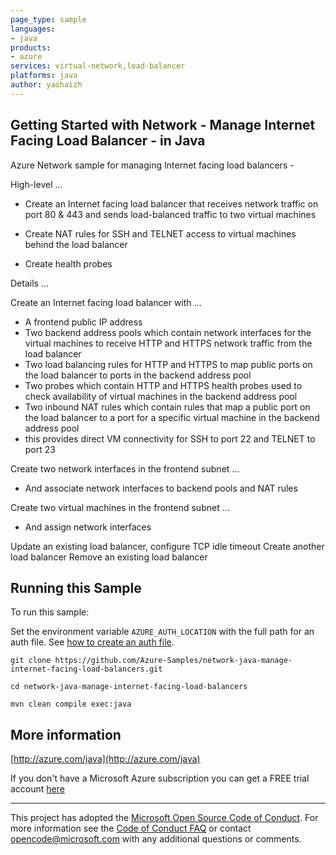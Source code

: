 ```yaml
---
page_type: sample
languages:
- java
products:
- azure
services: virtual-network,load-balancer
platforms: java
author: yaohaizh
---
```


## Getting Started with Network - Manage Internet Facing Load Balancer - in Java ##


  Azure Network sample for managing Internet facing load balancers -
 
  High-level ...
 
  - Create an Internet facing load balancer that receives network traffic on
    port 80 &amp; 443 and sends load-balanced traffic to two virtual machines
 
  - Create NAT rules for SSH and TELNET access to virtual
    machines behind the load balancer
 
  - Create health probes
 
  Details ...
 
  Create an Internet facing load balancer with ...
  - A frontend public IP address
  - Two backend address pools which contain network interfaces for the virtual
    machines to receive HTTP and HTTPS network traffic from the load balancer
  - Two load balancing rules for HTTP and HTTPS to map public ports on the load
    balancer to ports in the backend address pool
  - Two probes which contain HTTP and HTTPS health probes used to check availability
    of virtual machines in the backend address pool
  - Two inbound NAT rules which contain rules that map a public port on the load
    balancer to a port for a specific virtual machine in the backend address pool
  - this provides direct VM connectivity for SSH to port 22 and TELNET to port 23
 
  Create two network interfaces in the frontend subnet ...
  - And associate network interfaces to backend pools and NAT rules
 
  Create two virtual machines in the frontend subnet ...
  - And assign network interfaces
 
  Update an existing load balancer, configure TCP idle timeout
  Create another load balancer
  Remove an existing load balancer
 

## Running this Sample ##

To run this sample:

Set the environment variable `AZURE_AUTH_LOCATION` with the full path for an auth file. See [how to create an auth file](https://github.com/Azure/azure-libraries-for-java/blob/master/AUTH.md).

    git clone https://github.com/Azure-Samples/network-java-manage-internet-facing-load-balancers.git

    cd network-java-manage-internet-facing-load-balancers

    mvn clean compile exec:java

## More information ##

[http://azure.com/java](http://azure.com/java)

If you don't have a Microsoft Azure subscription you can get a FREE trial account [here](http://go.microsoft.com/fwlink/?LinkId=330212)

---

This project has adopted the [Microsoft Open Source Code of Conduct](https://opensource.microsoft.com/codeofconduct/). For more information see the [Code of Conduct FAQ](https://opensource.microsoft.com/codeofconduct/faq/) or contact [opencode@microsoft.com](mailto:opencode@microsoft.com) with any additional questions or comments.